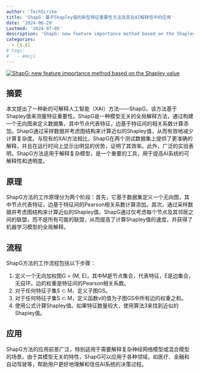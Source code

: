 ```yaml
---
author: 'TechScribe'
title: 'ShapG：基于Shapley值的新型特征重要性方法及其在AI解释性中的应用'
date: '2024-06-29'
Lastmod: '2024-07-05'
description: 'ShapG: new feature importance method based on the Shapley value'
categories:
  - CS.AI
# tags:
#   - emoji
---
```


[![ShapG: new feature importance method based on the Shapley value](https://arxiv-research-1301205113.cos.ap-guangzhou.myqcloud.com/images/2407.00506v1.pdf_0.jpg)](https://arxiv.org/abs/2407.00506v1)

## 摘要

本文提出了一种新的可解释人工智能（XAI）方法——ShapG，该方法基于Shapley值来测量特征重要性。ShapG是一种模型无关的全局解释方法，通过构建一个无向图来定义数据集，其中节点代表特征，边基于特征间的相关系数计算添加。ShapG通过采样数据并考虑图结构来计算近似的Shapley值，从而有效地减少计算复杂度。与现有的XAI方法相比，ShapG在两个测试数据集上提供了更准确的解释，并且在运行时间上显示出明显的优势，证明了其效率。此外，广泛的实验表明，ShapG方法适用于解释复杂模型，是一个重要的工具，用于提高AI系统的可解释性和透明度。<!--more-->

## 原理

ShapG方法的工作原理分为两个阶段：首先，它基于数据集定义一个无向图，其中节点代表特征，边基于特征间的Pearson相关系数计算添加。其次，通过采样数据并考虑图结构来计算近似的Shapley值。ShapG通过仅考虑每个节点及其邻居之间的联盟，而不是所有可能的联盟，从而提高了计算Shapley值的速度，并获得了机器学习模型的全局解释。

## 流程

ShapG方法的工作流程包括以下步骤：
1. 定义一个无向加权图G = (M, E)，其中M是节点集合，代表特征，E是边集合，无自环。边的权重是特征间的Pearson相关系数。
2. 对于任何特征子集S ⊂ M，定义子图GS。
3. 对于任何特征子集S ⊂ M，定义函数v的值为子图GS中所有边的权重之和。
4. 使用公式计算Shapley值。如果特征数量较大，使用算法3来找到近似的Shapley值。

## 应用

ShapG方法的应用前景广泛，特别适用于需要解释复杂神经网络模型或混合模型的场景。由于其模型无关的特性，ShapG可以应用于各种领域，如医疗、金融和自动驾驶等，帮助用户更好地理解和信任AI系统的决策过程。